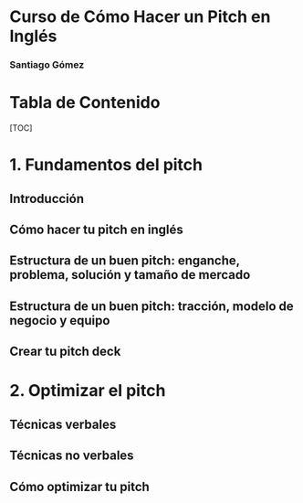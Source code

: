 <h1>Curso de Cómo Hacer un Pitch en Inglés</h1>

<h3>Santiago Gómez</h3>

<h1>Tabla de Contenido</h1>

[TOC]

# 1. Fundamentos del pitch

## Introducción

## Cómo hacer tu pitch en inglés

## Estructura de un buen pitch: enganche, problema, solución y tamaño de mercado

## Estructura de un buen pitch: tracción, modelo de negocio y equipo

## Crear tu pitch deck

# 2. Optimizar el pitch

## Técnicas verbales

## Técnicas no verbales

## Cómo optimizar tu pitch
